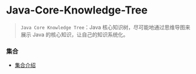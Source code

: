 # Java-Core-Knowledge-Tree
> `Java Core Knowledge Tree`：Java 核心知识树，尽可能地通过思维导图来展示 Java 的核心知识，让自己的知识系统化。


### 集合
+ [集合介绍](https://github.com/suifeng412/JCKTree/docs/collect/base.md)










